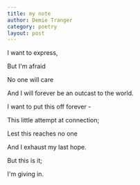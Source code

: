 ```yaml
---
title: my note
author: Demie Tranger
category: poetry
layout: post
---
```


I want to express,

But I'm afraid

No one will care

And I will forever be an outcast to the world.

I want to put this off forever -

This little attempt at connection;

Lest this reaches no one

And I exhaust my last hope.

But this is it;

I'm giving in.